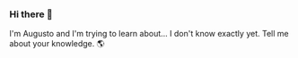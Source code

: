 ### Hi there 👋

I'm Augusto and I'm trying to learn about... I don't know exactly yet. Tell me about your knowledge. 🌎 
